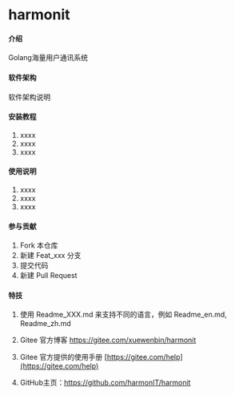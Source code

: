 # harmonit

#### 介绍
Golang海量用户通讯系统

#### 软件架构
软件架构说明


#### 安装教程

1.  xxxx
2.  xxxx
3.  xxxx

#### 使用说明

1.  xxxx
2.  xxxx
3.  xxxx

#### 参与贡献

1.  Fork 本仓库
2.  新建 Feat_xxx 分支
3.  提交代码
4.  新建 Pull Request


#### 特技

1. 使用 Readme\_XXX.md 来支持不同的语言，例如 Readme\_en.md, Readme\_zh.md

2. Gitee 官方博客 https://gitee.com/xuewenbin/harmonit

3. Gitee 官方提供的使用手册 [https://gitee.com/help](https://gitee.com/help)

4. GitHub主页：https://github.com/harmonIT/harmonit

   
